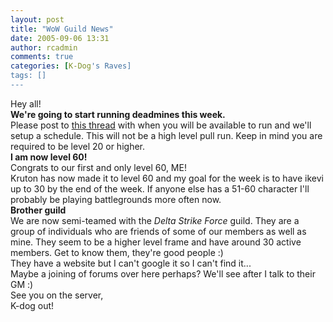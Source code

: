 ```yaml
---
layout: post
title: "WoW Guild News"
date: 2005-09-06 13:31
author: rcadmin
comments: true
categories: [K-Dog's Raves]
tags: []
---
```

Hey all!<br />
<b>We're going to start running deadmines this week.</b><br />
Please post to <a href="http://www.bitsmack.com/modules.php?op=modload&name=phpBB2&file=viewtopic&t=109">this thread</a> with when you will be available to run and we'll setup a schedule.  This will not be a high level pull run.  Keep in mind you are required to be level 20 or higher.<br />
<b>I am now level 60!</b><br />
Congrats to our first and only level 60, ME!<br />
Kruton has now made it to level 60 and my goal for the week is to have ikevi up to 30 by the end of the week.  If anyone else has a 51-60 character I'll probably be playing battlegrounds more often now.<br />
<b>Brother guild</b><br />
We are now semi-teamed with the <i>Delta Strike Force</i> guild.  They are a group of individuals who are friends of some of our members as well as mine.  They seem to be a higher level frame and have around 30 active members.  Get to know them, they're good people :)<br />
They have a website but I can't google it so I can't find it...<br />
Maybe a joining of forums over here perhaps?  We'll see after I talk to their GM :)<br />
See you on the server,<br />
K-dog out!
